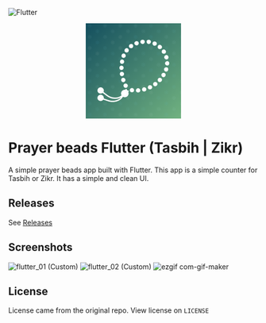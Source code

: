![Flutter](https://img.shields.io/badge/Flutter-%2302569B.svg?style=for-the-badge&logo=Flutter&logoColor=white)

<p align="center">
    <img src="https://github.com/iqfareez/prayer_beads_tasbih/blob/master/web/icons/Icon-192.png" alt="logo"/>
</p>

# Prayer beads Flutter (Tasbih | Zikr)

A simple prayer beads app built with Flutter. This app is a simple counter for Tasbih or Zikr. It has a simple and clean UI.

<!-- ## App UI

| GIF                                                                                                                                        | Screenshot                                                                                                                                 |
| ------------------------------------------------------------------------------------------------------------------------------------------ | ------------------------------------------------------------------------------------------------------------------------------------------ |
| <img src="https://user-images.githubusercontent.com/60868965/94334737-4f988280-000a-11eb-92e8-161c9655be9b.gif" heigth="512" width="288"/> | <img src="https://user-images.githubusercontent.com/60868965/94332657-8fab3580-0009-11eb-852d-269a9838c1ba.jpg" heigth="512" width="288"/> | -->

## Releases

See [Releases](https://github.com/iqfareez/prayer_beads_tasbih/releases)

## Screenshots

![flutter_01 (Custom)](https://user-images.githubusercontent.com/60868965/152160335-688ee06d-7547-4ee9-a209-ff4792a24701.png)
![flutter_02 (Custom)](https://user-images.githubusercontent.com/60868965/152160343-5d11d5b1-66d0-42c7-b33d-d06929950bbf.png)
![ezgif com-gif-maker](https://user-images.githubusercontent.com/60868965/152160474-84a858c6-daeb-4d5d-9979-16988c3a65b3.gif)

## License

License came from the original repo. View license on `LICENSE`
